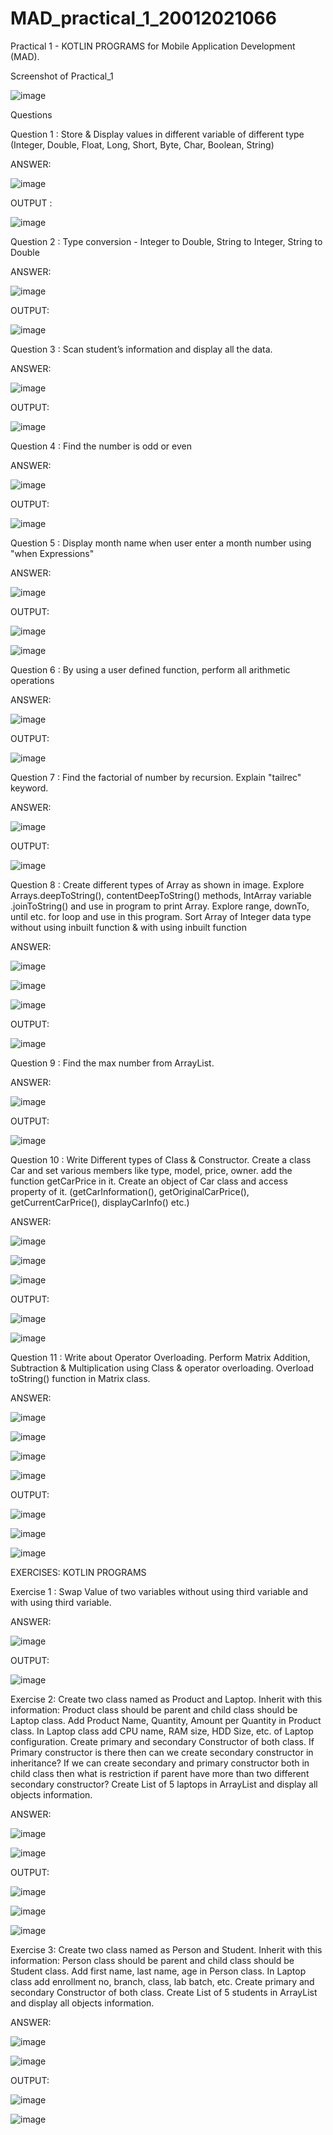 # MAD_practical_1_20012021066
Practical 1 - KOTLIN PROGRAMS for Mobile Application Development (MAD).

Screenshot of Practical_1

![image](https://user-images.githubusercontent.com/110805993/183819655-13f9cc80-7b47-4201-a5e8-f75f059b690b.png)



Questions

Question 1 : Store & Display values in different variable of different type (Integer, Double, Float, Long, Short, Byte, Char, Boolean, String)

ANSWER:

![image](https://user-images.githubusercontent.com/110805993/186371224-5e756e4c-58bd-4940-a0c3-c465a07d7746.png)

OUTPUT :

![image](https://user-images.githubusercontent.com/110805993/186371747-2051a725-bcfb-488f-b538-c2a45efa4d23.png)

Question 2 : Type conversion - Integer to Double, String to Integer, String to Double

ANSWER:

![image](https://user-images.githubusercontent.com/110805993/186484046-94ed68c8-d441-47d3-a0a1-0e2ba994cb87.png)

OUTPUT:

![image](https://user-images.githubusercontent.com/110805993/186484186-48ab9ab2-7c3f-4cea-bf73-ebe4cfa96190.png)

Question 3 : Scan student’s information and display all the data.

ANSWER:

![image](https://user-images.githubusercontent.com/110805993/186488041-737aa9ac-6ba5-499f-a5a0-25b6fbe1b87f.png)

OUTPUT:

![image](https://user-images.githubusercontent.com/110805993/186488232-3c0f8082-804d-4a1f-868a-b731206de313.png)

Question 4 : Find the number is odd or even

ANSWER:

![image](https://user-images.githubusercontent.com/110805993/186488307-6696d77f-d13b-406d-8ba8-dd55f555675e.png)

OUTPUT:

![image](https://user-images.githubusercontent.com/110805993/186488407-d2b18047-9444-49cd-b51d-42124a987eae.png)

Question 5 : Display month name when user enter a month number using "when Expressions"

ANSWER:

![image](https://user-images.githubusercontent.com/110805993/186488581-53682f30-3cbf-4e22-96dc-c5a4f9ea386e.png)

OUTPUT:

![image](https://user-images.githubusercontent.com/110805993/186488925-4cc21602-ad61-417d-8cda-0e2ba72ebd53.png)

![image](https://user-images.githubusercontent.com/110805993/186488984-113080b1-f535-49fc-8028-5838e8267c53.png)

Question 6 : By using a user defined function, perform all arithmetic operations

ANSWER:

![image](https://user-images.githubusercontent.com/110805993/186489409-3809fdc0-f71b-45bd-a2c1-80e4608f5bd5.png)

OUTPUT:

![image](https://user-images.githubusercontent.com/110805993/186489492-0a86b0ca-895a-4183-a644-0ef8ad8d8a30.png)

Question 7 : Find the factorial of number by recursion. Explain "tailrec" keyword.

ANSWER:

![image](https://user-images.githubusercontent.com/110805993/186489568-5eadf095-4e34-41d6-8b0b-4e482f251e88.png)

OUTPUT:

![image](https://user-images.githubusercontent.com/110805993/186489725-a9ef7250-caaa-4ba9-b45d-da53c8abd28d.png)

Question 8 : Create different types of Array as shown in image. Explore Arrays.deepToString(), contentDeepToString() methods, IntArray variable .joinToString() and use in program to print Array. Explore range, downTo, until etc. for loop and use in this program. Sort Array of Integer data type without using inbuilt function & with using inbuilt function

ANSWER:

![image](https://user-images.githubusercontent.com/110805993/186489847-25068e30-14eb-4f47-8fc8-46029c49ca00.png)

![image](https://user-images.githubusercontent.com/110805993/186489900-b58748be-9ccc-43f9-82c8-f70763388d63.png)

![image](https://user-images.githubusercontent.com/110805993/186489970-c4b1fcd6-3c7e-438b-97d2-43f9f56796e7.png)

OUTPUT:

![image](https://user-images.githubusercontent.com/110805993/186491273-11cb510a-7064-42ff-b7ad-5be496c65e21.png)

Question 9 : Find the max number from ArrayList.

ANSWER:

![image](https://user-images.githubusercontent.com/110805993/186491392-8aeb34f5-a891-4b42-9cd1-6d2dd4834e31.png)

OUTPUT:

![image](https://user-images.githubusercontent.com/110805993/186491503-74482a22-69b1-43fa-b58f-4b7ae61d48db.png)

Question 10 : Write Different types of Class & Constructor. Create a class Car and set various members like type, model, price, owner. add the function getCarPrice in it. Create an object of Car class and access property of it. (getCarInformation(), getOriginalCarPrice(), getCurrentCarPrice(), displayCarInfo() etc.)

ANSWER:

![image](https://user-images.githubusercontent.com/110805993/186491721-ca6241f5-1b45-4f9a-9237-d4d222e7520e.png)

![image](https://user-images.githubusercontent.com/110805993/186491779-a9cb6ed2-5eb0-4c4c-a59a-28ae76857ca0.png)

![image](https://user-images.githubusercontent.com/110805993/186491823-a0db4563-c7bf-4157-a478-ef15b89b60e1.png)

OUTPUT:

![image](https://user-images.githubusercontent.com/110805993/186491944-0afea36a-e250-42c2-a91a-20ba9d0dfe19.png)

![image](https://user-images.githubusercontent.com/110805993/186491968-aeb22f27-37c6-474f-8094-72e292b68d8c.png)

Question 11 : Write about Operator Overloading. Perform Matrix Addition, Subtraction & Multiplication using Class & operator overloading. Overload toString() function in Matrix class.

ANSWER:

![image](https://user-images.githubusercontent.com/110805993/186492665-a9f5e27e-54b9-4d37-a623-abd48b613048.png)

![image](https://user-images.githubusercontent.com/110805993/186492767-ad6dcdd6-59f7-4dd8-8487-0eaa3e095a7d.png)

![image](https://user-images.githubusercontent.com/110805993/186492850-29999481-c1dc-4eef-a370-dfdbb2b9542e.png)

![image](https://user-images.githubusercontent.com/110805993/186492878-96cef423-03ec-4177-b402-fb35c31ac9b5.png)

OUTPUT:

![image](https://user-images.githubusercontent.com/110805993/186492964-c0f1bef4-6edc-4a32-99c5-e0781d9745e4.png)

![image](https://user-images.githubusercontent.com/110805993/186493005-149f8da8-3503-4020-bc73-897f4236cffa.png)

![image](https://user-images.githubusercontent.com/110805993/186493024-b94f7b4a-337f-4541-a7f0-6b0a40eecaca.png)



EXERCISES: KOTLIN PROGRAMS

Exercise 1 : Swap Value of two variables without using third variable and with using third variable.

ANSWER:

![image](https://user-images.githubusercontent.com/110805993/186493117-21155a75-4ead-490b-aa44-6d44dba1d048.png)

OUTPUT:

![image](https://user-images.githubusercontent.com/110805993/186493182-daecb027-717f-4880-be0b-0e525d2fba0c.png)

Exercise 2:	Create two class named as Product and Laptop. Inherit with this information: Product class should be parent and child class should be Laptop class. 
Add Product Name, Quantity, Amount per Quantity in Product class. In Laptop class add CPU name, RAM size, HDD Size, etc. of Laptop configuration. 
Create primary and secondary Constructor of both class. 
If Primary constructor is there then can we create secondary constructor in inheritance? 
If we can create secondary and primary constructor both in child class then what is restriction if parent have more than two different secondary constructor? 
Create List of 5 laptops in ArrayList and display all objects information.

ANSWER:

![image](https://user-images.githubusercontent.com/110805993/186493304-2165de79-5cbb-4439-865a-36de2c0bcff8.png)

![image](https://user-images.githubusercontent.com/110805993/186493344-b7a53e23-2f42-4694-bc4e-fcf6c29079a8.png)

OUTPUT:

![image](https://user-images.githubusercontent.com/110805993/186493393-1d1905bc-142e-4c5c-abd4-e932a7cbda2a.png)

![image](https://user-images.githubusercontent.com/110805993/186493424-6d178f17-c1ea-4a1e-a286-e5a515bd91eb.png)

![image](https://user-images.githubusercontent.com/110805993/186493448-24fecb30-334f-4925-ba7b-e80659a613b5.png)

Exercise 3:	Create two class named as Person and Student. Inherit with this information: Person class should be parent and child class should be Student class. 
Add first name, last name, age in Person class. In Laptop class add enrollment no, branch, class, lab batch, etc. 
Create primary and secondary Constructor of both class. 
Create List of 5 students in ArrayList and display all objects information.

ANSWER:

![image](https://user-images.githubusercontent.com/110805993/186493522-2b68032f-b485-4e49-a9a7-8655969b0518.png)

![image](https://user-images.githubusercontent.com/110805993/186493602-054f795d-d779-4fb6-a09e-d1b08bec63f2.png)

OUTPUT:

![image](https://user-images.githubusercontent.com/110805993/186493673-c26f94f2-94a8-4a1f-9097-0a92b5eb10e4.png)

![image](https://user-images.githubusercontent.com/110805993/186493714-23a50f47-e731-4e96-88d7-44d823c18b87.png)




